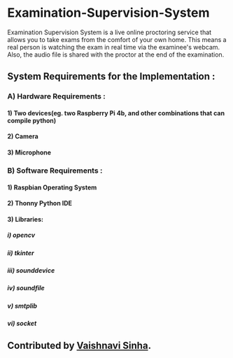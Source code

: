 # Examination-Supervision-System
Examination Supervision System is a live online proctoring service that allows you to take exams from the comfort of your own home. This means a real person is watching the exam in real time via the examinee's webcam. Also, the audio file is shared with the proctor at the end of the examination.

## System Requirements for the Implementation :
### A) Hardware Requirements : 

####  1) Two devices(eg. two Raspberry Pi 4b, and other combinations that can compile python)
####  2) Camera
####  3) Microphone

### B) Software Requirements :

####  1) Raspbian Operating System 
####  2) Thonny Python IDE
####  3) Libraries: 
#####     i) opencv 
#####     ii) tkinter
#####     iii) sounddevice
#####     iv) soundfile
#####     v) smtplib
#####     vi) socket

## Contributed by [Vaishnavi Sinha](https://github.com/Vaishnavi15821).
